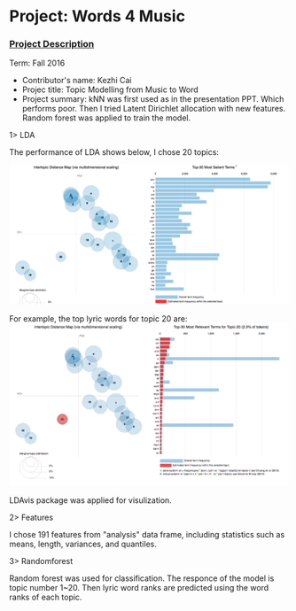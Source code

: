 # Project: Words 4 Music

### [Project Description](doc/Project4_desc.md)

Term: Fall 2016

+ Contributor's name: Kezhi Cai
+ Projec title: Topic Modelling from Music to Word
+ Project summary: kNN was first used as in the presentation PPT. Which performs poor. Then I tried Latent Dirichlet allocation with new features. Random forest was applied to train the model.

1> LDA

The performance of LDA shows below, I chose 20 topics:

![screenshot](https://github.com/TZstatsADS/Fall2016-proj4-ClayCai/blob/master/figs/LDA_20%20Topics.png)	

For example, the top lyric words for topic 20 are:
![screenshot](https://github.com/TZstatsADS/Fall2016-proj4-ClayCai/blob/master/figs/Screen%20Shot%202016-11-19%20at%201.55.53%20PM.png)

LDAvis package was applied for visulization.

2> Features

I chose 191 features from "analysis" data frame, including statistics such as means, length, variances, and quantiles.

3> Randomforest
 
Random forest was used for classification. The responce of the model is topic number 1~20. Then lyric word ranks are predicted using the word ranks of each topic.
